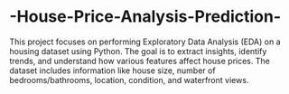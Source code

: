 # -House-Price-Analysis-Prediction-
This project focuses on performing Exploratory Data Analysis (EDA) on a housing dataset using Python. The goal is to extract insights, identify trends, and understand how various features affect house prices. The dataset includes information like house size, number of bedrooms/bathrooms, location, condition, and waterfront views.
